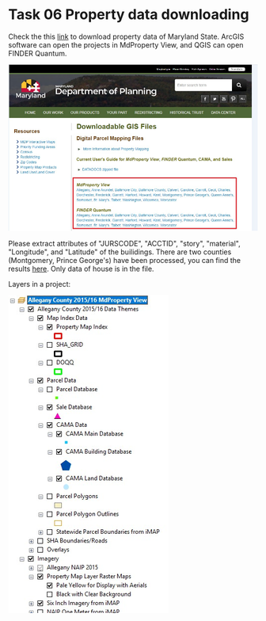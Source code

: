 # Task 06 Property data downloading

Check the this [link](https://planning.maryland.gov/Pages/OurProducts/DownloadFiles.aspx) to download property data of Maryland State. 
ArcGIS software can open the projects in MdProperty View, and QGIS can open FINDER Quantum.

![](/img/Task6.jpg)

Please extract attributes of "JURSCODE", "ACCTID", "story", "material", "Longitude", and "Latitude" of the builidings.
There are two counties (Montgomery, Prince George's) have been processed, you can find the results [here](https://github.com/gladcolor/Student_interns/blob/master/House_location.zip). Only data of house is in the file.

Layers in a project:

![](/img/layers.jpg)


